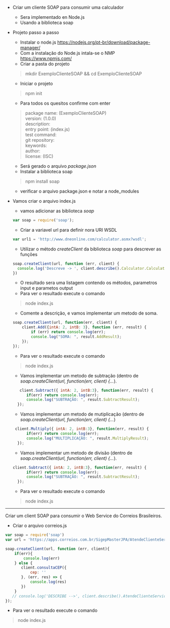 * Criar um cliente SOAP para consumir uma calculador 
  * Sera implementado en Node.js
  * Usando a biblioteca soap 


* Projeto passo a passo
  * Instalar o node.js https://nodejs.org/pt-br/download/package-manager/
  * Com a instalação do Node.js intala-se o NMP https://www.npmjs.com/
  * Criar a pasta do projeto 
  >mkdir ExemploClienteSOAP && cd ExemploClienteSOAP
  * Iniciar o projeto 
  >npm init <br>
  * Para todos os quesitos confirme com enter
  >  package name: (ExemploClienteSOAP) <br>
    version: (1.0.0) <br>
    description:<br>
    entry point: (index.js)<br>
    test command: <br>
    git repository: <br>
    keywords: <br>
    author: <br>
    license: (ISC) <br>
  * Será gerado o arquivo _package.json_
  * Instalar a biblioteca soap
  > npm install soap
  * verificar o arquivo package.json e notar a node_modules


* Vamos criar o arquivo index.js 
  * vamos adicionar as biblioteca _soap_
  ```javascript
  var soap = require('soap');
  ```
  * Criar a variavel url para definir nora URI WSDL
  ```javascript
  var url1 = 'http://www.dneonline.com/calculator.asmx?wsdl';
  ```
  * Utilizar o método _createClient_ da biblioteca _soap_ para descrever as funções
  ```javascript
  soap.createClient(url, function (err, client) {
    console.log('Descreve -> ', client.describe().Calculator.CalculatorSoap) 
  })
  ```
  
  * O resultado sera uma listagem contendo os métodos, parametros input e parametos output
  * Para ver o resultado execute o comando
  > node index.js
  
  * Comente a descrição, e vamos implementar um metodo de soma.
  ```javascript
  soap.createClient(url, function(err, client) {
      client.Add({intA: 2, intB: 3}, function (err, result) {
          if (err) return console.log(err);
          console.log("SOMA: ", result.AddResult);
      });
  });
  ``` 
  * Para ver o resultado execute o comando
  > node index.js

  * Vamos implementar um metodo de subtração (dentro de _soap.createClient(url, function(err, client) {..._).
  ```javascript
     client.Subtract({ intA: 2, intB:3}, function(err, result) {
        if(err) return console.log(err);
        console.log("SUBTRAÇÃO: ", result.SubtractResult);
    });
  ```
  * Vamos implementar um metodo de mutiplicação  (dentro de _soap.createClient(url, function(err, client) {..._)
  ```javascript
   client.Multiply({ intA: 2, intB:3}, function(err, result) {
        if(err) return console.log(err);
        console.log("MULTIPLICAÇÃO: ", result.MultiplyResult);
    });
  ```
  * Vamos implementar um metodo de divisão (dentro de _soap.createClient(url, function(err, client) {..._).
  ```javascript
  client.Subtract({ intA: 2, intB:3}, function(err, result) {
        if(err) return console.log(err);
        console.log("SUBTRAÇÃO: ", result.SubtractResult);
    });
  ```
  * Para ver o resultado execute o comando
  > node index.js

____


Criar um client SOAP para consumir o Web Service do Correios Brasileiros.
  * Criar o arquivo correios.js

  ```javascript
  var soap = require('soap')
  var url = 'https://apps.correios.com.br/SigepMasterJPA/AtendeClienteService/AtendeCliente?wsdl'
  
  soap.createClient(url, function (err, client){
      if(err){
          console.log(err)
      } else {
         client.consultaCEP({
             cep: ''
         }, (err, res) => {
             console.log(res)
         })
      }
     // console.log('DESCRIBE -->', client.describe().AtendeClienteService.AtendeClientePort )
  });
  ```
  * Para ver o resultado execute o comando
  > node index.js
